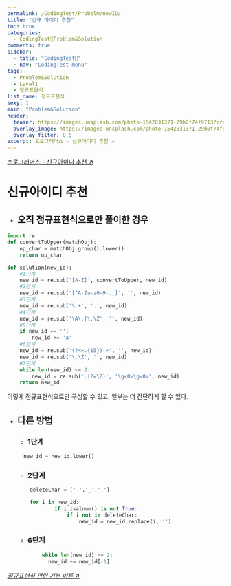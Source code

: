 ```yaml
---
permalink: /CodingTest/Probelm/newID/
title: "신규 아이디 추천"
toc: true
categories:
  - CodingTest🦁Problem&Solution
comments: true
sidebar:
  - title: "CodingTest🦁"
  - nav: "CodingTest-menu"
tags:
  - Problem&Solution
  - Level1
  - 정규표현식
list_name: 정규표현식
sexy: 1
main: "Problem&Solution"
header:
  teaser: https://images.unsplash.com/photo-1542831371-29b0f74f9713?crop=entropy&cs=tinysrgb&fit=max&fm=jpg&ixid=MnwxMTc3M3wwfDF8c2VhcmNofDN8fGNvZGluZ3xlbnwwfHx8fDE2NDczMjg1NzY&ixlib=rb-1.2.1&q=80&w=2000
  overlay_image: https://images.unsplash.com/photo-1542831371-29b0f74f9713?crop=entropy&cs=tinysrgb&fit=max&fm=jpg&ixid=MnwxMTc3M3wwfDF8c2VhcmNofDN8fGNvZGluZ3xlbnwwfHx8fDE2NDczMjg1NzY&ixlib=rb-1.2.1&q=80&w=2000
  overlay_filter: 0.5
excerpt: 프로그래머스 - 신규아이디 추천 ↗️
---
```



[프로그래머스 - 신규아이디 추천 ↗️](https://programmers.co.kr/learn/courses/30/lessons/72410)

# 신규아이디 추천

- ## 오직 정규표현식으로만 풀이한 경우

```python
import re
def convertToUpper(matchObj):
    up_char = matchObj.group().lower()
    return up_char

def solution(new_id):
    #1단계
    new_id = re.sub('[A-Z]', convertToUpper, new_id)
    #2단계
    new_id = re.sub('[^A-Za-z0-9-._]', '', new_id)
    #3단계
    new_id = re.sub('\.+', '.', new_id)
    #4단계
    new_id = re.sub('\A\.|\.\Z', '', new_id)
    #5단계
    if new_id == '':
        new_id += 'a'
    #6단계
    new_id = re.sub('(?<=.{15}).+', '', new_id)
    new_id = re.sub('\.\Z', '', new_id)
    #7단계
    while len(new_id) <= 2:
        new_id = re.sub('.(?=\Z)', '\g<0>\g<0>', new_id)
    return new_id
```

이렇게 정규표현식으로만 구성할 수 있고, 일부는 더 간단하게 할 수 있다.

- ## 다른 방법
  - ### 1단계
  ```python
    new_id = new_id.lower()
  ```

  - ### 2단계
  ```python
      deleteChar = ['-','_','.']

      for i in new_id:
              if i.isalnum() is not True:
                  if i not in deleteChar:
                      new_id = new_id.replace(i, '')
  ```

  - ### 6단계
  ```python
          while len(new_id) <= 2:
            new_id += new_id[-1]
  ```
  
*[정규표현식 관련 기본 이론 ↗️](https://chanyoung-dev.github.io/Python/Basic/String/)*